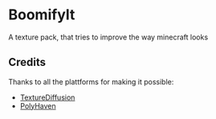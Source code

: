 # BoomifyIt
A texture pack, that tries to improve the way minecraft looks

## Credits
Thanks to all the plattforms for making it possible:
- [TextureDiffusion](https://huggingface.co/dream-textures/texture-diffusion)
- [PolyHaven](https://polyhaven.com)

